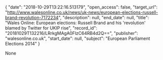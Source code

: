 {
  "date": "2018-10-29T13:22:16.513179", 
  "open_access": false, 
  "target_url": "http://www.walesonline.co.uk/news/uk-news/european-elections-russell-brand-revolution-7172234", 
  "description": null, 
  "end_date": null, 
  "title": "Wales Online: European elections: Russell Brand and his 'revolution' blamed by Twitter for UKIP rise", 
  "record_id": "20181029T132216/LRrkgMAgA0FlzC64RB4d2Q==", 
  "publisher": "walesonline.co.uk", 
  "start_date": null, 
  "subject": "European Parliament Elections 2014"
}

None